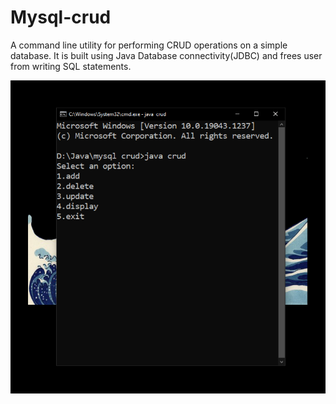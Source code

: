 # Mysql-crud
A command line utility for performing CRUD operations on a simple database.
It is built using Java Database connectivity(JDBC) and frees user from writing SQL statements.

![screenshot](https://github.com/Akshatjaiswal5/Mysql-crud/blob/main/screenshot.png)
